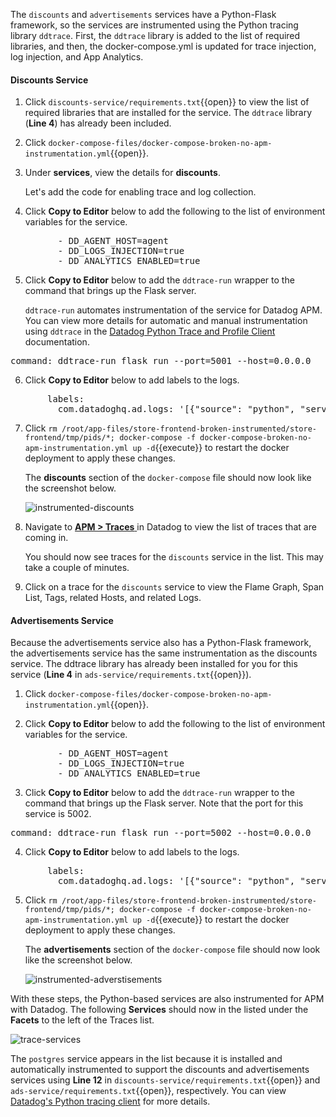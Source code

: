 The `discounts` and `advertisements` services have a Python-Flask framework, so the services are instrumented using the Python tracing library `ddtrace`. First, the `ddtrace` library is added to the list of required libraries, and then, the docker-compose.yml is updated for trace injection, log injection, and App Analytics.

#### Discounts Service

1. Click `discounts-service/requirements.txt`{{open}} to view the list of required libraries that are installed for the service. The `ddtrace` library (**Line 4**) has already been included.

2. Click `docker-compose-files/docker-compose-broken-no-apm-instrumentation.yml`{{open}}. 

3. Under **services**, view the details for **discounts**. <p> Let's add the code for enabling trace and log collection.

4. Click **Copy to Editor** below to add the following to the list of environment variables for the service.
<pre class="file" data-filename="docker-compose-broken-no-apm-instrumentation.yml" data-target="insert" data-marker="# add discounts env variables">
         - DD_AGENT_HOST=agent
         - DD_LOGS_INJECTION=true
         - DD_ANALYTICS_ENABLED=true</pre>

5. Click **Copy to Editor** below to add the `ddtrace-run` wrapper to the command that brings up the Flask server. <p> `ddtrace-run` automates instrumentation of the service for Datadog APM. You can view more details for automatic and manual instrumentation using `ddtrace` in the <a href="http://pypi.datadoghq.com/trace/docs/web_integrations.html#flask" target="_blank">Datadog Python Trace and Profile Client</a> documentation.
<pre class="file" data-filename="docker-compose-broken-no-apm-instrumentation.yml" data-target="insert" data-marker="command: flask run --port=5001 --host=0.0.0.0">
command: ddtrace-run flask run --port=5001 --host=0.0.0.0</pre>  

6. Click **Copy to Editor** below to add labels to the logs. 
<pre class="file" data-filename="docker-compose-broken-no-apm-instrumentation.yml" data-target="insert" data-marker="# add discounts log labels">
       labels:
         com.datadoghq.ad.logs: '[{"source": "python", "service": "discounts-service"}]'</pre>

7. Click `rm /root/app-files/store-frontend-broken-instrumented/store-frontend/tmp/pids/*; docker-compose -f docker-compose-broken-no-apm-instrumentation.yml up -d`{{execute}} to restart the docker deployment to apply these changes. <p> The **discounts** section of the `docker-compose` file should now look like the screenshot below. <p> ![instrumented-discounts](instrumentapp2/assets/instrumented-discounts.png)

8. Navigate to <a href="https://app.datadoghq.com/apm/traces" target="_datadog">**APM > Traces** </a> in Datadog to view the list of traces that are coming in. <p> You should now see traces for the `discounts` service in the list. This may take a couple of minutes.

9. Click on a trace for the `discounts` service to view the Flame Graph, Span List, Tags, related Hosts, and related Logs.

#### Advertisements Service

Because the advertisements service also has a Python-Flask framework, the advertisements service has the same instrumentation as the discounts service. The ddtrace library has already been installed for you for this service (**Line 4** in `ads-service/requirements.txt`{{open}}).

1. Click `docker-compose-files/docker-compose-broken-no-apm-instrumentation.yml`{{open}}. 

2. Click **Copy to Editor** below to add the following to the list of environment variables for the service. 
<pre class="file" data-filename="docker-compose-broken-no-apm-instrumentation.yml" data-target="insert" data-marker="# add ads env variables">
         - DD_AGENT_HOST=agent
         - DD_LOGS_INJECTION=true
         - DD_ANALYTICS_ENABLED=true</pre>

3. Click **Copy to Editor** below to add the `ddtrace-run` wrapper to the command that brings up the Flask server. Note that the port for this service is 5002. 
<pre class="file" data-filename="docker-compose-broken-no-apm-instrumentation.yml" data-target="insert" data-marker="command: flask run --port=5002 --host=0.0.0.0">
command: ddtrace-run flask run --port=5002 --host=0.0.0.0</pre> 

4. Click **Copy to Editor** below to add labels to the logs. 
<pre class="file" data-filename="docker-compose-broken-no-apm-instrumentation.yml" data-target="insert" data-marker="# add ads log labels">
       labels:
         com.datadoghq.ad.logs: '[{"source": "python", "service": "advertisements-service"}]'</pre>

5. Click `rm /root/app-files/store-frontend-broken-instrumented/store-frontend/tmp/pids/*; docker-compose -f docker-compose-broken-no-apm-instrumentation.yml up -d`{{execute}} to restart the docker deployment to apply these changes. <p> The **advertisements** section of the `docker-compose` file should now look like the screenshot below. <p> ![instrumented-adverstisements](instrumentapp2/assets/instrumented-advertisements.png)

With these steps, the Python-based services are also instrumented for APM with Datadog. The following **Services** should now in the listed under the **Facets** to the left of the Traces list.

![trace-services](instrumentapp2/assets/trace-allservices.png)

The `postgres` service appears in the list because it is installed and automatically instrumented to support the discounts and advertisements services using **Line 12** in `discounts-service/requirements.txt`{{open}} and `ads-service/requirements.txt`{{open}}, respectively. You can view <a href="http://pypi.datadoghq.com/trace/docs/db_integrations.html#module-ddtrace.contrib.psycopg" target="_blank"> Datadog's Python tracing client</a> for more details. 

